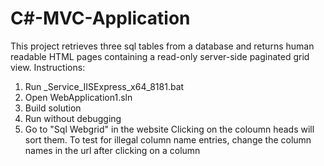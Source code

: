 # C#-MVC-Application
This project retrieves three sql tables from a database and returns human readable HTML pages containing a read-only server-side paginated grid view.
Instructions:
1) Run _Service_IISExpress_x64_8181.bat 
2) Open WebApplication1.sln 
3) Build solution 
4) Run without debugging
5) Go to "Sql Webgrid" in the website
Clicking on the coloumn heads will sort them. To test for illegal column name entries, change the column names in the url after clicking on a column
